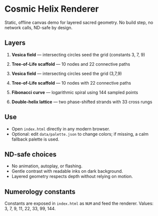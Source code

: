# Cosmic Helix Renderer

Static, offline canvas demo for layered sacred geometry. No build step, no network calls, ND-safe by design.

## Layers

1. **Vesica field** — intersecting circles seed the grid (constants 3, 7, 9)
2. **Tree-of-Life scaffold** — 10 nodes and 22 connective paths

1. **Vesica field** — intersecting circles seed the grid (3,7,9)
2. **Tree-of-Life scaffold** — 10 nodes with 22 connective paths

3. **Fibonacci curve** — logarithmic spiral using 144 sampled points
4. **Double-helix lattice** — two phase-shifted strands with 33 cross rungs

## Use
- Open `index.html` directly in any modern browser.
- Optional: edit `data/palette.json` to change colors; if missing, a calm fallback palette is used.

## ND-safe choices
- No animation, autoplay, or flashing.
- Gentle contrast with readable inks on dark background.
- Layered geometry respects depth without relying on motion.

## Numerology constants
Constants are exposed in `index.html` as `NUM` and feed the renderer. Values: 3, 7, 9, 11, 22, 33, 99, 144.


